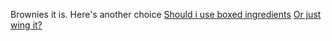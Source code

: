 Brownies it is. Here's another choice 
[Should i use boxed ingredients](boxed.md)
[Or just wing it?](wingit.md) 